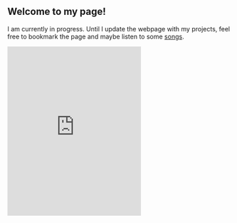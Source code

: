 ## Welcome to my page!

I am currently in progress. Until I update the webpage with my projects, feel free to bookmark the page and maybe listen to some [songs](https://open.spotify.com/track/5wN3b5AtoOFVCoQW0ldhGD?si=556jZEbHTiWtQg86p5N_NQ).

<iframe src="https://open.spotify.com/embed/album/1DFixLWuPkv3KT3TnV35m3" width="300" height="380" frameborder="0" allowtransparency="true" allow="encrypted-media"></iframe>


